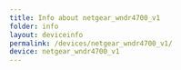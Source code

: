 ```yaml
---
title: Info about netgear_wndr4700_v1
folder: info
layout: deviceinfo
permalink: /devices/netgear_wndr4700_v1/
device: netgear_wndr4700_v1
---
```

